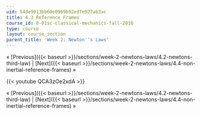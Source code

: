 ```yaml
---
uid: 54de9913bb60e0969b92edfe927ab3ac
title: 4.3 Reference Frames
course_id: 8-01sc-classical-mechanics-fall-2016
type: course
layout: course_section
parent_title: 'Week 2: Newton''s Laws'
---
```


« [Previous]({{< baseurl >}}/sections/week-2-newtons-laws/4.2-newtons-third-law) | [Next]({{< baseurl >}}/sections/week-2-newtons-laws/4.4-non-inertial-reference-frames) »

{{< youtube QCA3zOe2xdA >}}

« [Previous]({{< baseurl >}}/sections/week-2-newtons-laws/4.2-newtons-third-law) | [Next]({{< baseurl >}}/sections/week-2-newtons-laws/4.4-non-inertial-reference-frames) »